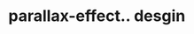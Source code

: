 # parallax-effect.. desgin                                                                                                                                                                                                                                                                                                                                                                                          
